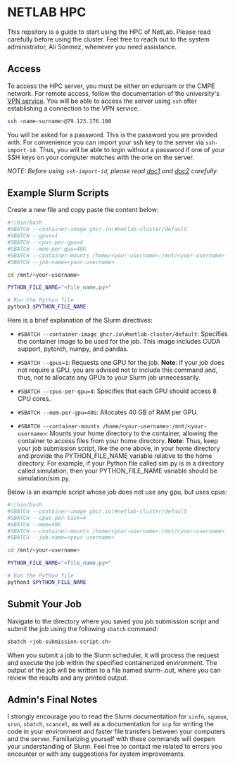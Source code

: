 # NETLAB HPC

This repsitory is a guide to start using the HPC of NetLab. Please
read carefully before using the cluster. Feel free to reach out to 
the system administrator, Ali Sönmez, whenever you need assistance.

## Access

To access the HPC server, you must be either on eduroam or the CMPE 
network. For remote access, follow the documentation of the university's
[VPN service](https://bilgiislem.bogazici.edu.tr/tr/ogrenciler-icin-vpn-hizmeti).
You will be able to access the server using `ssh` after establishing a connection
to the VPN service.

```bash
ssh <name-surname>@79.123.176.180
```

You will be asked for a password. This is the password you are provided with.
For convenience you can import your ssh key to the server via `ssh-import-id`.
Thus, you will be able to login without a password if one of your SSH keys on
your computer matches with the one on the server.

_NOTE: Before using `ssh-import-id`, please read [doc1](https://docs.github.com/en/authentication/connecting-to-github-with-ssh/generating-a-new-ssh-key-and-adding-it-to-the-ssh-agent)
and [doc2](https://docs.github.com/en/authentication/connecting-to-github-with-ssh/adding-a-new-ssh-key-to-your-github-account)
carefully._

## Example Slurm Scripts

Create a new file and copy paste the content below:

```bash
#!/bin/bash
#SBATCH --container-image ghcr.io\#netlab-cluster/default
#SBATCH --gpus=1
#SBATCH --cpus-per-gpu=4
#SBATCH --mem-per-gpu=40G
#SBATCH --container-mounts /home/<your-username>:/mnt/<your-username>
#SBATCH --job-name=<your-username>

cd /mnt/<your-username>

PYTHON_FILE_NAME="<file_name.py>"

# Run the Python file
python3 $PYTHON_FILE_NAME
```

Here is a brief explanation of the Slurm directives:

- `#SBATCH --container-image ghcr.io\#netlab-cluster/default`: Specifies the 
container image to be used for the job. This image includes CUDA support, pytorch,
numpy, and pandas.

- `#SBATCH --gpus=1`: Requests one GPU for the job. **Note**: If your job does not require a GPU,
you are advised not to include this command and, thus, not to allocate any GPUs to your Slurm 
job unnecessarily.

- `#SBATCH --cpus-per-gpu=4`: Specifies that each GPU should access 8 CPU cores.

- `#SBATCH --mem-per-gpu=40G`: Allocates 40 GB of RAM per GPU.

- `#SBATCH --container-mounts /home/<your-username>:/mnt/<your-username>`: Mounts your home 
directory to the container, allowing the container to access files from your home directory.
**Note**: Thus, keep your job submission script, like the one above, in your home directory
and provide the PYTHON_FILE_NAME variable relative to the home directory. For example, if your
Python file called sim.py is in a directory called simulation, then your PYTHON_FILE_NAME 
variable should be simulation/sim.py.

Below is an example script whose job does not use any gpu, but uses cpus:

```bash
#!/bin/bash
#SBATCH --container-image ghcr.io\#netlab-cluster/default
#SBATCH --cpus-per-task=4
#SBATCH --mem=40G
#SBATCH --container-mounts /home/<your-username>:/mnt/<your-username>
#SBATCH --job-name=<your-username>

cd /mnt/<your-username>

PYTHON_FILE_NAME="<file_name.py>"

# Run the Python file
python3 $PYTHON_FILE_NAME
```

## Submit Your Job

Navigate to the directory where you saved you job submission script and submit the job using the
following `sbatch` command:

```bash
sbatch <job-submission-script.sh>
```

When you submit a job to the Slurm scheduler, it will process the request and execute the job 
within the specified containerized environment. The output of the job will be written to a file
named slurm-<job-id>.out, where you can review the results and any printed output.

## Admin's Final Notes

I strongly encourage you to read the Slurm documentation for `sinfo`, `squeue`, `srun`, `sbatch`, 
`scancel`, as well as a documentation for `scp` for writing the code in your environment and faster file 
transfers between your computers and the server. Familiarizing yourself with these commands will
deepen your understanding of Slurm. Feel free to contact me related to errors you encounter or 
with any suggestions for system improvements.

